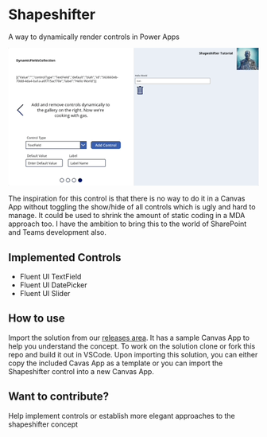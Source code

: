 # Shapeshifter

A way to dynamically render controls in Power Apps

![](ShapeshifterDemo.gif)

The inspiration for this control is that there is no way to do it in a Canvas App without toggling the show/hide of all controls which is ugly and hard to manage. It could be used to shrink the amount of static coding in a MDA approach too. I have the ambition to bring this to the world of SharePoint and Teams development also.

## Implemented Controls
* Fluent UI TextField
* Fluent UI DatePicker
* Fluent UI Slider

## How to use
Import the solution from our [releases area](https://github.com/brendon-colburn/shapeshifter/releases).  It has a sample Canvas App to help you understand the concept.
To work on the solution clone or fork this repo and build it out in VSCode. Upon importing this solution, you can either copy the included Cavas App as a template or you can import the Shapeshifter control into a new Canvas App.

## Want to contribute?
Help implement controls or establish more elegant approaches to the shapeshifter concept